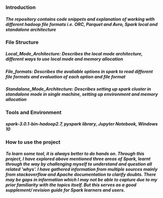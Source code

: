 ### Introduction
##### The repository contains code snippets and explanation of working with different hadoop file formats i.e. ORC, Parquet and Avro, Spark local and standalone architecture

### File Structure
##### Local_Mode_Architecture: Describes the local mode architecture, different ways to use local mode and memory allocation
##### File_formats: Describes the avaliable options in spark to read different file formats and evaluation of each option and file format
##### Standalone_Mode_Architecture: Describes setting up spark cluster in standalone mode in single machine, setting up environment and memory allocation

### Tools and Environment
##### spark-3.0.1-bin-hadoop2.7, pyspark library, Jupyter Notebook, Windows 10

### How to use the project
##### To learn some tool, it is always better to do hands on. Through this project, I have explored above mentioned three areas of Spark, learnt through the way by challenging myself to understand and question all related 'whys'. I have gathered information from multiple sources mainly from stackoverflow and Apache documentation to clarify doubts. There may be gaps in information which I may not be able to capture due to my prior familiarity with the topics itself. But this serves as a good supplement/ revision guide for Spark learners and users.
                             



